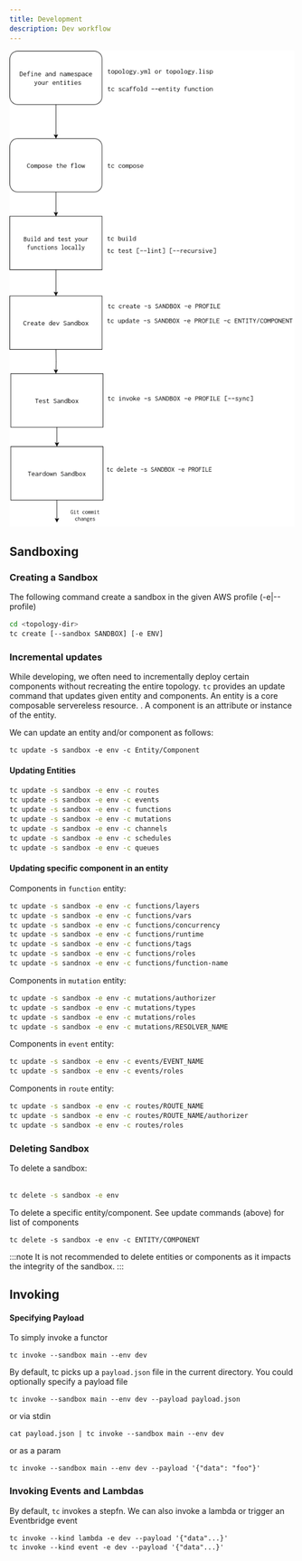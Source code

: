 ```yaml
---
title: Development
description: Dev workflow
---
```


[![Dev image]][Dev source]

[Dev image]: ../../../assets/dev.png
[Dev source]: ../../../assets/dev.png


## Sandboxing

### Creating a Sandbox

The following command create a sandbox in the given AWS profile (-e|--profile)

```sh
cd <topology-dir>
tc create [--sandbox SANDBOX] [-e ENV]
```

### Incremental updates

While developing, we often need to incrementally deploy certain components without recreating the entire topology. `tc` provides an update command that updates given entity and components.
An entity is a core composable servereless resource. . A component is an attribute or instance of the entity.


We can update an entity and/or component as follows:

```
tc update -s sandbox -e env -c Entity/Component

```

#### Updating Entities


```sh
tc update -s sandbox -e env -c routes
tc update -s sandbox -e env -c events
tc update -s sandbox -e env -c functions
tc update -s sandbox -e env -c mutations
tc update -s sandbox -e env -c channels
tc update -s sandbox -e env -c schedules
tc update -s sandbox -e env -c queues
```

#### Updating specific component in an entity

Components in `function` entity:

```sh
tc update -s sandbox -e env -c functions/layers
tc update -s sandbox -e env -c functions/vars
tc update -s sandbox -e env -c functions/concurrency
tc update -s sandbox -e env -c functions/runtime
tc update -s sandbox -e env -c functions/tags
tc update -s sandbox -e env -c functions/roles
tc update -s sandnox -e env -c functions/function-name
```

Components in `mutation` entity:

```sh
tc update -s sandbox -e env -c mutations/authorizer
tc update -s sandbox -e env -c mutations/types
tc update -s sandbox -e env -c mutations/roles
tc update -s sandbox -e env -c mutations/RESOLVER_NAME
```

Components in `event` entity:

```sh
tc update -s sandbox -e env -c events/EVENT_NAME
tc update -s sandbox -e env -c events/roles
```

Components in `route` entity:

```sh
tc update -s sandbox -e env -c routes/ROUTE_NAME
tc update -s sandbox -e env -c routes/ROUTE_NAME/authorizer
tc update -s sandbox -e env -c routes/roles
```

### Deleting Sandbox

To delete a sandbox:

```sh

tc delete -s sandbox -e env
```

To delete a specific entity/component. See update commands (above) for list of components

```
tc delete -s sandbox -e env -c ENTITY/COMPONENT
```

:::note
It is not recommended to delete entities or components as it impacts the integrity of the sandbox.
:::


## Invoking

#### Specifying Payload

To simply invoke a functor

```
tc invoke --sandbox main --env dev
```
By default, tc picks up a `payload.json` file in the current directory. You could optionally specify a payload file

```
tc invoke --sandbox main --env dev --payload payload.json
```

or via stdin
```
cat payload.json | tc invoke --sandbox main --env dev
```

or as a param
```
tc invoke --sandbox main --env dev --payload '{"data": "foo"}'
```

### Invoking Events and Lambdas

By default, `tc` invokes a stepfn. We can also invoke a lambda or trigger an Eventbridge event

```
tc invoke --kind lambda -e dev --payload '{"data"...}'
tc invoke --kind event -e dev --payload '{"data"...}'
```
